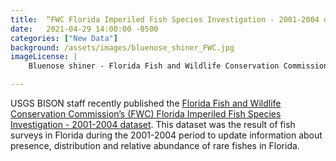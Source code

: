 ```yaml
---
title:  “FWC Florida Imperiled Fish Species Investigation - 2001-2004 dataset published” 
date:   2021-04-29 14:00:00 -0500 
categories: ["New Data"] 
background: /assets/images/bluenose_shiner_FWC.jpg
imageLicense: | 
    Bluenose shiner - Florida Fish and Wildlife Conservation Commission photo via Flickr (CC BY-NC-ND 2.0) 

--- 
```


USGS BISON staff recently published the [Florida Fish and Wildlife Conservation Commission’s (FWC) Florida Imperiled Fish Species Investigation - 2001-2004 dataset](https://www.gbif.org/dataset/5c7ff628-c336-4635-9746-38d24a4607e7). This dataset was the result of fish surveys in Florida during the 2001-2004 period to update information about presence, distribution and relative abundance of rare fishes in Florida. 